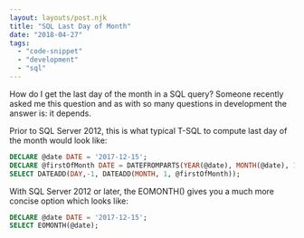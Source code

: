 ```yaml
---
layout: layouts/post.njk
title: "SQL Last Day of Month"
date: "2018-04-27"
tags: 
  - "code-snippet"
  - "development"
  - "sql"
---
```


How do I get the last day of the month in a SQL query? Someone recently asked me this question and as with so many questions in development the answer is: it depends.

Prior to SQL Server 2012, this is what typical T-SQL to compute last day of the month would look like:

``` sql
DECLARE @date DATE = '2017-12-15'; 
DECLARE @firstOfMonth DATE = DATEFROMPARTS(YEAR(@date), MONTH(@date), 1); 
SELECT DATEADD(DAY,-1, DATEADD(MONTH, 1, @firstOfMonth)); 
```

With SQL Server 2012 or later, the EOMONTH() gives you a much more concise option which looks like:

``` sql
DECLARE @date DATE = '2017-12-15'; 
SELECT EOMONTH(@date);
```
